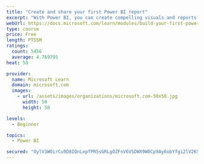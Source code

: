 ```yaml
---
title: "Create and share your first Power BI report"
excerpt: "With Power BI, you can create compelling visuals and reports. In this module, you learn how to use Power BI Desktop to connect to data, build visuals, and create a report that you can share with others in your organization. You then learn how to publish the report to the Power BI service, so that others can see your insights and benefit from your work."
webUrl: https://docs.microsoft.com/learn/modules/build-your-first-power-bi-report/
type: course
price: Free
length: PT55M
ratings:
  count: 5456
  average: 4.769795
heat: 50

provider:
  name: Microsoft Learn
  domain: microsoft.com
  images:
    - url: /assets/images/organizations/microsoft.com-50x50.jpg
      width: 50
      height: 50

levels:
  - Beginner

topics:
  - Power BI

secured: "OylV3WOirCu9D8IQnLepfPR5sGRLgOZFnV6VSDWX9W0Cp9Ay6obYfgi2lV2KSIedWD8FaPeym3lh5EEMB2/+rs4edWvhxD3bsjnUCJVGJ/Pw6LUMcQDUC6Don66/9iW+RkAvmtjDUEiuTY+CV/B2x2JDQ1Hcu1tY37B3OZT3WKa4pfyjMY4zxV7U+VDl5BljaT22UDDLIl5+YZNV3MMCpbjt0PUWGHjeVl5aWMX5KBqImBW5yIbJbaT9iFIxZ8W+FLupACh7y3W6XJ/0nalo8RjDmxY8Dhdf6LQMb+yU3mdGItmAQCznYe9s5S4h+51I31LBuZc5sow7cIGm5pM+bVB9i711tLhj5kRiG/x9odpXgwznP+jc27o1HQFfiH0RHs3DE0ESj0HqFoUgaWb7iUl75z23Njm9UJbIp1Z1e5g=;lW9w1sCKDQeUWEiufAUZ4w=="
---
```


